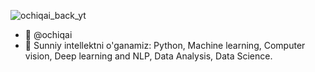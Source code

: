 ![ochiqai_back_yt](https://user-images.githubusercontent.com/89749192/132096235-8999cf49-4ada-4a8f-89af-252a4370d000.png)

- 👋 @ochiqai
- 👀 Sunniy intellektni o'ganamiz: Python, Machine learning, Computer vision, Deep learning and NLP, Data Analysis, Data Science.

<!---
ochiqai/ochiqai is a ✨ special ✨ repository because its `README.md` (this file) appears on your GitHub profile.
You can click the Preview link to take a look at your changes.
--->
